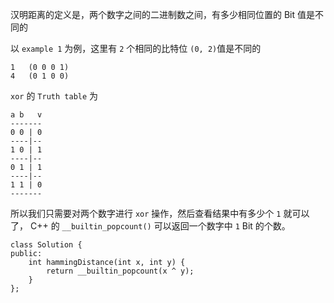 汉明距离的定义是，两个数字之间的二进制数之间，有多少相同位置的 Bit 值是不同的

以 `example 1` 为例，这里有 `2` 个相同的比特位 `(0, 2)`值是不同的
```
1   (0 0 0 1)
4   (0 1 0 0)
```

`xor` 的 `Truth table` 为
```
a b   v
-------
0 0 | 0
----|--
1 0 | 1
----|--
0 1 | 1
----|--
1 1 | 0
-------
```

所以我们只需要对两个数字进行 `xor` 操作，然后查看结果中有多少个 `1` 就可以了，
C++ 的 `__builtin_popcount()` 可以返回一个数字中 `1` Bit 的个数。

```
class Solution {
public:
    int hammingDistance(int x, int y) {
        return __builtin_popcount(x ^ y);
    }
};
```